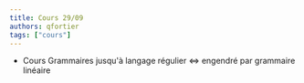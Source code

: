 ```yaml
---
title: Cours 29/09
authors: qfortier
tags: ["cours"]
---
```


- Cours Grammaires jusqu'à langage régulier <=> engendré par grammaire linéaire 
